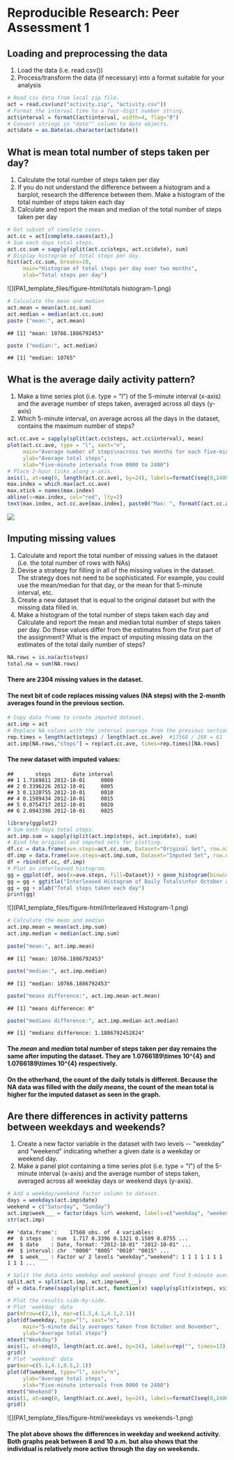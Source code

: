 # Reproducible Research: Peer Assessment 1

## Loading and preprocessing the data
1. Load the data (i.e. read.csv())
2. Process/transform the data (if necessary) into a format suitable for your analysis


```r
# Read csv data from local zip file.
act = read.csv(unz("activity.zip", "activity.csv"))
# Format the interval time to a four-digit number string.
act$interval = formatC(act$interval, width=4, flag="0")
# Convert strings in "date"" column to date objects.
act$date = as.Date(as.character(act$date))
```

## What is mean total number of steps taken per day?
1. Calculate the total number of steps taken per day
2. If you do not understand the difference between a histogram and a barplot, research the      difference between them. Make a histogram of the total number of steps taken each day
3. Calculate and report the mean and median of the total number of steps taken per day


```r
# Get subset of complete cases.
act.cc = act[complete.cases(act),]
# Sum each days total steps.
act.cc.sum = sapply(split(act.cc$steps, act.cc$date), sum)
# Display histogram of total steps per day.
hist(act.cc.sum, breaks=10,
     main="Histogram of total steps per day over two months",
     xlab="Total steps per day")
```

![](PA1_template_files/figure-html/totals histogram-1.png) 

```r
# Calculate the mean and median
act.mean = mean(act.cc.sum)
act.median = median(act.cc.sum)
paste ("mean:", act.mean)
```

```
## [1] "mean: 10766.1886792453"
```

```r
paste ("median:", act.median)
```

```
## [1] "median: 10765"
```

## What is the average daily activity pattern?
1. Make a time series plot (i.e. type = "l") of the 5-minute interval (x-axis) and the average number of steps taken, averaged across all days (y-axis)
2. Which 5-minute interval, on average across all the days in the dataset, contains the maximum number of steps?


```r
act.cc.ave = sapply(split(act.cc$steps, act.cc$interval), mean)
plot(act.cc.ave, type = "l", xaxt="n", 
     main="Average number of steps\nacross two months for each five-minute interval",
     ylab="Average total steps",
     xlab="Five-minute intervals from 0000 to 2400")
# Place 2-hour ticks along x-axis.
axis(1, at=seq(0, length(act.cc.ave), by=24), labels=formatC(seq(0,2400,by=200), width=4, flag="0"), las=2)
max.index = which.max(act.cc.ave)
max.xtick = names(max.index)
abline(v=max.index, col="red", lty=2)
text(max.index, act.cc.ave[max.index], paste0("Max: ", formatC(act.cc.ave[max.index], digits=5), " steps"), pos=4)
```

![](PA1_template_files/figure-html/average5min-1.png) 

## Imputing missing values
1. Calculate and report the total number of missing values in the dataset (i.e. the total number of rows with NAs)
2. Devise a strategy for filling in all of the missing values in the dataset. The strategy does not need to be sophisticated. For example, you could use the mean/median for that day, or the mean for that 5-minute interval, etc.
3. Create a new dataset that is equal to the original dataset but with the missing data filled in.
4. Make a histogram of the total number of steps taken each day and Calculate and report the mean and median total number of steps taken per day. Do these values differ from the estimates from the first part of the assignment? What is the impact of imputing missing data on the estimates of the total daily number of steps?


```r
NA.rows = is.na(act$steps)
total.na = sum(NA.rows)
```
#### There are 2304 missing values in the dataset.
#### The next bit of code replaces missing values (NA steps) with the 2-month averages found in the previous section.

```r
# Copy data frame to create imputed dataset.
act.imp = act
# Replace NA values with the interval average from the previous section.
rep.times = length(act$steps) / length(act.cc.ave)  #17568 / 288 = 61
act.imp[NA.rows,"steps"] = rep(act.cc.ave, times=rep.times)[NA.rows]
```
#### The new dataset with imputed values:

```
##       steps       date interval
## 1 1.7169811 2012-10-01     0000
## 2 0.3396226 2012-10-01     0005
## 3 0.1320755 2012-10-01     0010
## 4 0.1509434 2012-10-01     0015
## 5 0.0754717 2012-10-01     0020
## 6 2.0943396 2012-10-01     0025
```


```r
library(ggplot2)
# Sum each days total steps.
act.imp.sum = sapply(split(act.imp$steps, act.imp$date), sum)
# Bind the original and imputed sets for plotting.
df.cc = data.frame(ave.steps=act.cc.sum, Dataset="Original Set", row.names=NULL)
df.imp = data.frame(ave.steps=act.imp.sum, Dataset="Imputed Set", row.names=NULL)
df = rbind(df.cc, df.imp)
# Plot an interleaved histogram.
gg = ggplot(df, aes(x=ave.steps, fill=Dataset)) + geom_histogram(binwidth=2000, position="dodge")
gg = gg + ggtitle("Interleaved Histogram of Daily Totals\nfor October and November")
gg = gg + xlab("Total steps taken each day")
print(gg)
```

![](PA1_template_files/figure-html/Interleaved Histogram-1.png) 

```r
# Calculate the mean and median
act.imp.mean = mean(act.imp.sum)
act.imp.median = median(act.imp.sum)

paste("mean:", act.imp.mean)
```

```
## [1] "mean: 10766.1886792453"
```

```r
paste("median:", act.imp.median)
```

```
## [1] "median: 10766.1886792453"
```

```r
paste("means difference:", act.imp.mean-act.mean)
```

```
## [1] "means difference: 0"
```

```r
paste("medians difference:", act.imp.median-act.median)
```

```
## [1] "medians difference: 1.1886792452824"
```

#### The *mean* and *median* total number of steps taken per day remains the same after imputing the dataset. They are 1.0766189\times 10^{4} and 1.0766189\times 10^{4} respectively. 
#### On the otherhand, the count of the daily totals is different. Because the NA data was filled with the *daily means*, the count of the mean total is higher for the imputed dataset as seen in the graph.

## Are there differences in activity patterns between weekdays and weekends?
1. Create a new factor variable in the dataset with two levels -- "weekday" and "weekend" indicating whether a given date is a weekday or weekend day.
2. Make a panel plot containing a time series plot (i.e. type = "l") of the 5-minute interval (x-axis) and the average number of steps taken, averaged across all weekday days or weekend days (y-axis).


```r
# Add a weekday/weekend factor column to dataset.
days = weekdays(act.imp$date)
weekend = c("Saturday", "Sunday")
act.imp$week___ = factor(days %in% weekend, labels=c("weekday", "weekend"))
str(act.imp)
```

```
## 'data.frame':	17568 obs. of  4 variables:
##  $ steps   : num  1.717 0.3396 0.1321 0.1509 0.0755 ...
##  $ date    : Date, format: "2012-10-01" "2012-10-01" ...
##  $ interval: chr  "0000" "0005" "0010" "0015" ...
##  $ week___ : Factor w/ 2 levels "weekday","weekend": 1 1 1 1 1 1 1 1 1 1 ...
```

```r
# Split the data into weekday and weekend groups and find 5-minute averages for each.
split.act = split(act.imp, act.imp$week___)
df = data.frame(sapply(split.act, function(x) sapply(split(x$steps, x$interval), mean)))

# Plot the results side-by-side.
# Plot 'weekday' data
par(mfrow=c(2,1), mar=c(1.5,4.1,4.1,2.1))
plot(df$weekday, type="l", xaxt="n", 
     main="5-minute daily averages taken from October and November",
     ylab="Average total steps")
mtext("Weekday")
axis(1, at=seq(0, length(act.cc.ave), by=24), labels=rep("", times=13), las=2)
grid()
# Plot 'weekend' data
par(mar=c(5.1,4.1,0.5,2.1))
plot(df$weekend, type="l", xaxt="n", 
     ylab="Average total steps",
     xlab="Five-minute intervals from 0000 to 2400")
mtext("Weekend")
axis(1, at=seq(0, length(act.cc.ave), by=24), labels=formatC(seq(0,2400,by=200), width=4, flag="0"), las=2)
grid()
```

![](PA1_template_files/figure-html/weekdays vs weekends-1.png) 

#### The plot above shows the differences in weekday and weekend activity. Both graphs peak between 8 and 10 a.m. but also shows that the individual is relatively more active through the day on weekends.
